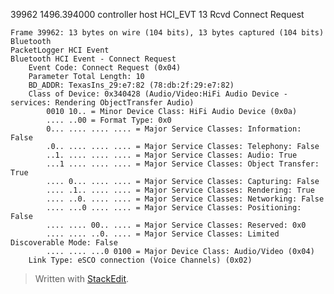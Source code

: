 

39962		1496.394000	controller		host		HCI_EVT	13	Rcvd Connect Request

	Frame 39962: 13 bytes on wire (104 bits), 13 bytes captured (104 bits)
	Bluetooth
	PacketLogger HCI Event
	Bluetooth HCI Event - Connect Request
	    Event Code: Connect Request (0x04)
	    Parameter Total Length: 10
	    BD_ADDR: TexasIns_29:e7:82 (78:db:2f:29:e7:82)
	    Class of Device: 0x340428 (Audio/Video:HiFi Audio Device - services: Rendering ObjectTransfer Audio)
	        0010 10.. = Minor Device Class: HiFi Audio Device (0x0a)
	        .... ..00 = Format Type: 0x0
	        0... .... .... .... = Major Service Classes: Information: False
	        .0.. .... .... .... = Major Service Classes: Telephony: False
	        ..1. .... .... .... = Major Service Classes: Audio: True
	        ...1 .... .... .... = Major Service Classes: Object Transfer: True
	        .... 0... .... .... = Major Service Classes: Capturing: False
	        .... .1.. .... .... = Major Service Classes: Rendering: True
	        .... ..0. .... .... = Major Service Classes: Networking: False
	        .... ...0 .... .... = Major Service Classes: Positioning: False
	        .... .... 00.. .... = Major Service Classes: Reserved: 0x0
	        .... .... ..0. .... = Major Service Classes: Limited Discoverable Mode: False
	        .... .... ...0 0100 = Major Device Class: Audio/Video (0x04)
	    Link Type: eSCO connection (Voice Channels) (0x02)

> Written with [StackEdit](https://stackedit.io/).
<!--stackedit_data:
eyJoaXN0b3J5IjpbLTIwODEzNjE1NjldfQ==
-->